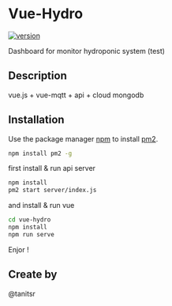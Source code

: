 # Vue-Hydro
[![version](https://img.shields.io/badge/version-beta-yellow.svg)](https://img.shields.io/badge/version-beta-yellow.svg)

Dashboard for monitor hydroponic system (test) 

## Description

vue.js + vue-mqtt + api + cloud mongodb

## Installation

Use the package manager [npm](https://www.npmjs.com/) to install [pm2](https://pm2.keymetrics.io/).

```bash
npm install pm2 -g
```
first install & run api server
```bash
npm install
pm2 start server/index.js
```
and install & run vue
```bash
cd vue-hydro
npm install
npm run serve
```
Enjor ! 

## Create by
@tanitsr
